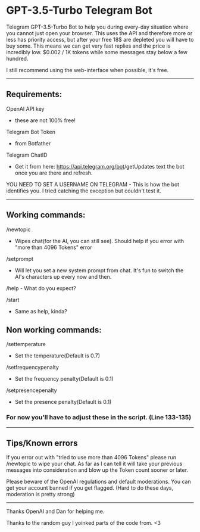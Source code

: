 # GPT-3.5-Turbo Telegram Bot


Telegram GPT-3.5-Turbo Bot to help you during every-day situation where you cannot just open your browser. 
This uses the API and therefore more or less has priority access, but after your free 18$ are depleted you will have to buy some.
This means we can get very fast replies and the price is incredibly low. $0.002 / 1K tokens while some messages stay below a few hundred. 


I still recommend using the web-interface when possible, it's free.


------------------------------------


## Requirements:

OpenAI API key 

- these are not 100% free!


Telegram Bot Token 

-  from Botfather


Telegram ChatID 

- Get it from here: https://api.telegram.org/bot<YourBotToken>/getUpdates text the bot once you are there and refresh.

  
YOU NEED TO SET A USERNAME ON TELEGRAM - This is how the bot identifies you. I tried catching the exception but couldn't test it.



------------------------------------

## Working commands:

/newtopic 
  
  - Wipes chat(for the AI, you can still see). Should help if you error with "more than 4096 Tokens" error
  
/setprompt 
  
  - Will let you set a new system prompt from chat. It's fun to switch the AI's characters up every now and then.
  
/help - What do you expect?
  
/start 
  
  - Same as help, kinda?
  

  
  
## Non working commands:
  
/settemperature 
  
  - Set the temperature(Default is 0.7)
  
/setfrequencypenalty 
  
  - Set the frequency penalty(Default is 0.1)
  
/setpresencepenalty 
  
  - Set the presence penalty(Default is 0.1)

  
  
### For now you'll have to adjust these in the script. (Line 133-135)

-----------------------------------

## Tips/Known errors


If you error out with "tried to use more than 4096 Tokens" please run /newtopic to wipe your chat. As far as I can tell it will take your previous messages into consideration and blow up the Token count sooner or later.


Please beware of the OpenAI regulations and default moderations. You can get your account banned if you get flagged. (Hard to do these days, moderation is pretty strong)


------------------------------------


Thanks OpenAI and Dan for helping me.
  
Thanks to the random guy I yoinked parts of the code from. <3

